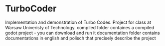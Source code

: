 # TurboCoder
Implementation and demonstration of Turbo Codes. Project for class at Warsaw Univeristy of Technology.
compiled folder containes a compiled godot project - you can download and run it
documentation folder contains documentations in english and polisch that precisely describe the project
